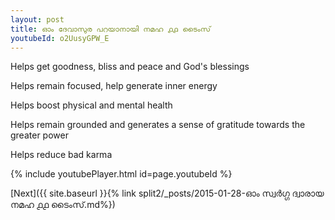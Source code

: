 ```yaml
---
layout: post
title: ഓം ദേവാസുര പറയാനായി നമഹ ൧൧ ടൈംസ്
youtubeId: o2UusyGPW_E
---
```

 
 
Helps get goodness, bliss and peace and God's blessings
 
Helps remain focused, help generate inner energy 
 
Helps boost physical and mental health 
 
Helps remain grounded and generates a sense of gratitude towards the greater power 
 
Helps reduce bad karma
 
 
 
 


{% include youtubePlayer.html id=page.youtubeId %}
 
[Next]({{ site.baseurl }}{% link  split2/_posts/2015-01-28-ഓം സ്വർഗ്ഗ ദ്വാരായ നമഹ ൧൧ ടൈംസ്.md%})
 
